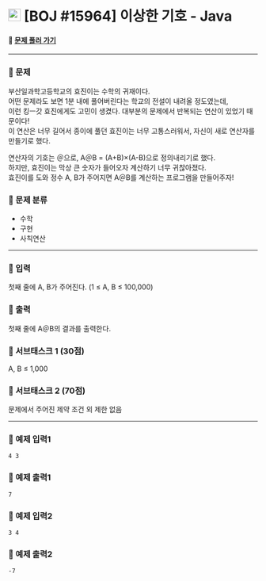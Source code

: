  # <img src="https://d2gd6pc034wcta.cloudfront.net/tier/1-a.svg" width="25" height="25"> [BOJ #15964]  이상한 기호 - Java 
#### :link: [문제 풀러 가기](https://www.acmicpc.net/problem/15964)

***
### :seedling: 문제
부산일과학고등학교의 효진이는 수학의 귀재이다.  
어떤 문제라도 보면 1분 내에 풀어버린다는 학교의 전설이 내려올 정도였는데,  
이런 킹ㅡ갓 효진에게도 고민이 생겼다. 대부분의 문제에서 반복되는 연산이 있었기 때문이다!  
이 연산은 너무 길어서 종이에 풀던 효진이는 너무 고통스러워서, 자신이 새로 연산자를 만들기로 했다.

연산자의 기호는 ＠으로, A＠B = (A+B)×(A-B)으로 정의내리기로 했다.  
하지만, 효진이는 막상 큰 숫자가 들어오자 계산하기 너무 귀찮아졌다.  
효진이를 도와 정수 A, B가 주어지면 A＠B를 계산하는 프로그램을 만들어주자!  

### :seedling: 문제 분류
- 수학
- 구현
- 사칙연산
***
### :seedling: 입력
첫째 줄에 A, B가 주어진다. (1 ≤ A, B ≤ 100,000)

### :seedling: 출력
첫째 줄에 A＠B의 결과를 출력한다.

### :seedling: 서브태스크 1 (30점)
A, B ≤ 1,000

### :seedling: 서브태스크 2 (70점)
문제에서 주어진 제약 조건 외 제한 없음

***

### :seedling: 예제 입력1
```
4 3
```

### :seedling: 예제 출력1
```
7
```


### :seedling: 예제 입력2
```
3 4
```

### :seedling: 예제 출력2
```
-7
```
